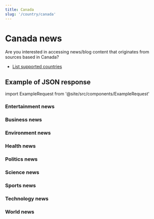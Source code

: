 ```yaml
---
title: Canada
slug: '/country/canada'
---
```


# Canada news

Are you interested in accessing news/blog content that originates from sources based in Canada?

- [List supported countries](/get-articles/countries)

## Example of JSON response

import ExampleRequest from '@site/src/components/ExampleRequest'

### Entertainment news
<ExampleRequest url="https://api.apitube.io/v1/news/articles-demo?limit=2&category=news/Arts_and_Entertainment&country=ca"></ExampleRequest>

### Business news
<ExampleRequest url="https://api.apitube.io/v1/news/articles-demo?limit=2&category=news/Business&country=ca"></ExampleRequest>

### Environment news
<ExampleRequest url="https://api.apitube.io/v1/news/articles-demo?limit=2&category=news/Environment&country=ca"></ExampleRequest>

### Health news
<ExampleRequest url="https://api.apitube.io/v1/news/articles-demo?limit=2&category=news/Health&country=ca"></ExampleRequest>

### Politics news
<ExampleRequest url="https://api.apitube.io/v1/news/articles-demo?limit=2&category=news/Politics&country=ca"></ExampleRequest>

### Science news
<ExampleRequest url="https://api.apitube.io/v1/news/articles-demo?limit=2&category=news/Science&country=ca"></ExampleRequest>

### Sports news
<ExampleRequest url="https://api.apitube.io/v1/news/articles-demo?limit=2&category=news/Sports&country=ca"></ExampleRequest>

### Technology news
<ExampleRequest url="https://api.apitube.io/v1/news/articles-demo?limit=2&category=news/Technology&country=ca"></ExampleRequest>

### World news
<ExampleRequest url="https://api.apitube.io/v1/news/articles-demo?limit=2&category=news/World&country=ca"></ExampleRequest>

